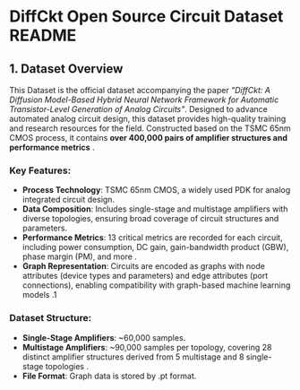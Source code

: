 # DiffCkt Open Source Circuit Dataset README

## 1. Dataset Overview

This Dataset is the official dataset accompanying the paper *"DiffCkt: A Diffusion Model-Based Hybrid Neural Network Framework for Automatic Transistor-Level Generation of Analog Circuits"*. Designed to advance automated analog circuit design, this dataset provides high-quality training and research resources for the field. Constructed based on the TSMC 65nm CMOS process, it contains **over 400,000 pairs of amplifier structures and performance metrics** .

### Key Features:

- **Process Technology**: TSMC 65nm CMOS, a widely used PDK for analog integrated circuit design.
- **Data Composition**: Includes single-stage and multistage amplifiers with diverse topologies, ensuring broad coverage of circuit structures and parameters.
- **Performance Metrics**: 13 critical metrics are recorded for each circuit, including power consumption, DC gain, gain-bandwidth product (GBW), phase margin (PM), and more .
- **Graph Representation**: Circuits are encoded as graphs with node attributes (device types and parameters) and edge attributes (port connections), enabling compatibility with graph-based machine learning models .1

### Dataset Structure:

- **Single-Stage Amplifiers**: ~60,000 samples.
- **Multistage Amplifiers**: ~90,000 samples per topology, covering 28 distinct amplifier structures derived from 5 multistage and 8 single-stage topologies .
- **File Format**: Graph data is stored by .pt format.
